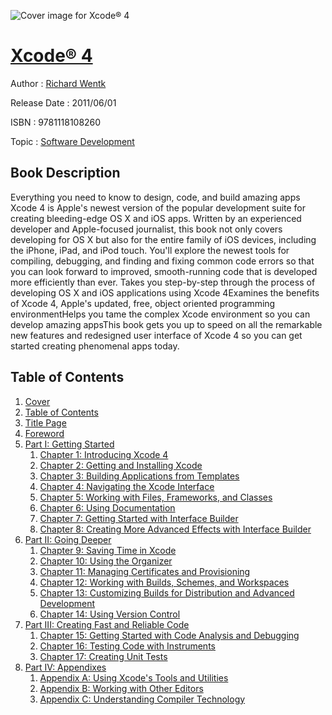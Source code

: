![Cover image for Xcode® 4](https://imgdetail.ebookreading.net/cover/cover/software_development/EB9781118108260.jpg)

[Xcode® 4](https://ebookreading.net/view/book/Xcode%C2%AE+4-EB9781118108260_1.html "Xcode® 4")
====================================================================================================================

Author : [Richard Wentk](https://ebookreading.net/search/author/Richard+Wentk)

Release Date : 2011/06/01

ISBN : 9781118108260

Topic : [Software Development](https://ebookreading.net/search/category/software-development)

Book Description
-----------------

Everything you need to know to design, code, and build amazing apps
Xcode 4 is Apple's newest version of the popular development suite for creating bleeding-edge OS X and iOS apps. Written by an experienced developer and Apple-focused journalist, this book not only covers developing for OS X but also for the entire family of iOS devices, including the iPhone, iPad, and iPod touch. You'll explore the newest tools for compiling, debugging, and finding and fixing common code errors so that you can look forward to improved, smooth-running code that is developed more efficiently than ever.
Takes you step-by-step through the process of developing OS X and iOS applications using Xcode 4Examines the benefits of Xcode 4, Apple's updated, free, object oriented programming environmentHelps you tame the complex Xcode environment so you can develop amazing appsThis book gets you up to speed on all the remarkable new features and redesigned user interface of Xcode 4 so you can get started creating phenomenal apps today.
              
Table of Contents
-----------------

1. [Cover](https://ebookreading.net/view/book/Xcode%C2%AE+4-EB9781118108260_1.html)
1. [Table of Contents](https://ebookreading.net/view/book/Xcode%C2%AE+4-EB9781118108260_2.html)
1. [Title Page](https://ebookreading.net/view/book/Xcode%C2%AE+4-EB9781118108260_3.html)
1. [Foreword](https://ebookreading.net/view/book/Xcode%C2%AE+4-EB9781118108260_4.html)
1. [Part I: Getting Started](https://ebookreading.net/view/book/Xcode%C2%AE+4-EB9781118108260_5.html)
    1. [	Chapter 1: Introducing Xcode 4](https://ebookreading.net/view/book/Xcode%C2%AE+4-EB9781118108260_6.html)
    1. [	Chapter 2: Getting and Installing Xcode](https://ebookreading.net/view/book/Xcode%C2%AE+4-EB9781118108260_7.html)
    1. [	Chapter 3: Building Applications from Templates](https://ebookreading.net/view/book/Xcode%C2%AE+4-EB9781118108260_8.html)
    1. [	Chapter 4: Navigating the Xcode Interface](https://ebookreading.net/view/book/Xcode%C2%AE+4-EB9781118108260_9.html)
    1. [	Chapter 5: Working with Files, Frameworks, and Classes](https://ebookreading.net/view/book/Xcode%C2%AE+4-EB9781118108260_10.html)
    1. [	Chapter 6: Using Documentation](https://ebookreading.net/view/book/Xcode%C2%AE+4-EB9781118108260_11.html)
    1. [	Chapter 7: Getting Started with Interface Builder](https://ebookreading.net/view/book/Xcode%C2%AE+4-EB9781118108260_12.html)
    1. [	Chapter 8: Creating More Advanced Effects with Interface Builder](https://ebookreading.net/view/book/Xcode%C2%AE+4-EB9781118108260_13.html)
1. [Part II: Going Deeper](https://ebookreading.net/view/book/Xcode%C2%AE+4-EB9781118108260_14.html)
    1. [	Chapter 9: Saving Time in Xcode](https://ebookreading.net/view/book/Xcode%C2%AE+4-EB9781118108260_15.html)
    1. [	Chapter 10: Using the Organizer](https://ebookreading.net/view/book/Xcode%C2%AE+4-EB9781118108260_16.html)
    1. [	Chapter 11: Managing Certificates and Provisioning](https://ebookreading.net/view/book/Xcode%C2%AE+4-EB9781118108260_17.html)
    1. [	Chapter 12: Working with Builds, Schemes, and Workspaces](https://ebookreading.net/view/book/Xcode%C2%AE+4-EB9781118108260_18.html)
    1. [	Chapter 13: Customizing Builds for Distribution and Advanced Development](https://ebookreading.net/view/book/Xcode%C2%AE+4-EB9781118108260_19.html)
    1. [	Chapter 14: Using Version Control](https://ebookreading.net/view/book/Xcode%C2%AE+4-EB9781118108260_20.html)
1. [Part III: Creating Fast and Reliable Code](https://ebookreading.net/view/book/Xcode%C2%AE+4-EB9781118108260_21.html)
    1. [	Chapter 15: Getting Started with Code Analysis and Debugging](https://ebookreading.net/view/book/Xcode%C2%AE+4-EB9781118108260_22.html)
    1. [	Chapter 16: Testing Code with Instruments](https://ebookreading.net/view/book/Xcode%C2%AE+4-EB9781118108260_23.html)
    1. [	Chapter 17: Creating Unit Tests](https://ebookreading.net/view/book/Xcode%C2%AE+4-EB9781118108260_24.html)
1. [Part IV: Appendixes](https://ebookreading.net/view/book/Xcode%C2%AE+4-EB9781118108260_25.html)
    1. [	Appendix A: Using Xcode&#39;s Tools and Utilities](https://ebookreading.net/view/book/Xcode%C2%AE+4-EB9781118108260_26.html)
    1. [	Appendix B: Working with Other Editors](https://ebookreading.net/view/book/Xcode%C2%AE+4-EB9781118108260_27.html)
    1. [	Appendix C: Understanding Compiler Technology](https://ebookreading.net/view/book/Xcode%C2%AE+4-EB9781118108260_28.html)
